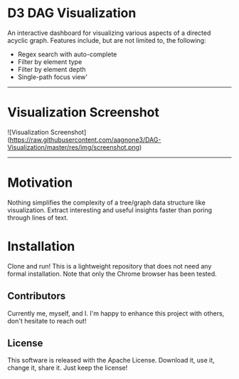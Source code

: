 # D3 DAG Visualization

An interactive dashboard for visualizing various aspects of a directed acyclic graph. Features include, but are not limited to, the following:

- Regex search with auto-complete
- Filter by element type
- Filter by element depth
- Single-path focus view'
---
# Visualization Screenshot
![Visualization Screenshot]
(https://raw.githubusercontent.com/aagnone3/DAG-Visualization/master/res/img/screenshot.png)

---
# Motivation

Nothing simplifies the complexity of a tree/graph data structure like visualization. Extract interesting and useful insights faster than poring through lines of text.

# Installation

Clone and run! This is a lightweight repository that does not need any formal installation.
Note that only the Chrome browser has been tested.

## Contributors

Currently me, myself, and I. I'm happy to enhance this project with others, don't hesitate to reach out!

## License

This software is released with the Apache License. Download it, use it, change it, share it. Just keep the license!

